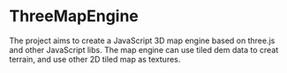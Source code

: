 # ThreeMapEngine
The project aims to create a JavaScript 3D map engine based on three.js and other JavaScript libs. The map engine can use tiled dem data to creat terrain, and use other 2D tiled map as textures.
